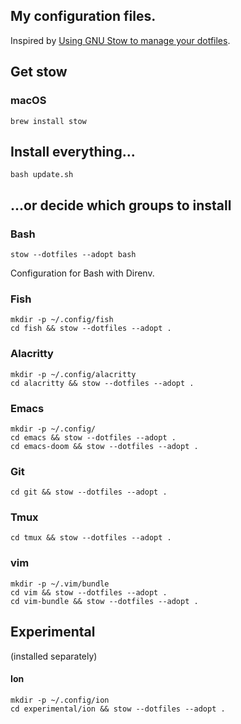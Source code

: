 ## My configuration files.

Inspired by [Using GNU Stow to manage your dotfiles](http://brandon.invergo.net/news/2012-05-26-using-gnu-stow-to-manage-your-dotfiles.html).

## Get stow

### macOS

    brew install stow

## Install everything...

    bash update.sh

## ...or decide which groups to install

### Bash

    stow --dotfiles --adopt bash

Configuration for Bash with Direnv.

### Fish

    mkdir -p ~/.config/fish
    cd fish && stow --dotfiles --adopt .

### Alacritty

    mkdir -p ~/.config/alacritty
    cd alacritty && stow --dotfiles --adopt .

### Emacs

    mkdir -p ~/.config/
    cd emacs && stow --dotfiles --adopt .
    cd emacs-doom && stow --dotfiles --adopt .

### Git

    cd git && stow --dotfiles --adopt .

### Tmux

    cd tmux && stow --dotfiles --adopt .

### vim

    mkdir -p ~/.vim/bundle
    cd vim && stow --dotfiles --adopt .
    cd vim-bundle && stow --dotfiles --adopt .

## Experimental

(installed separately)

#### Ion

    mkdir -p ~/.config/ion
    cd experimental/ion && stow --dotfiles --adopt .
